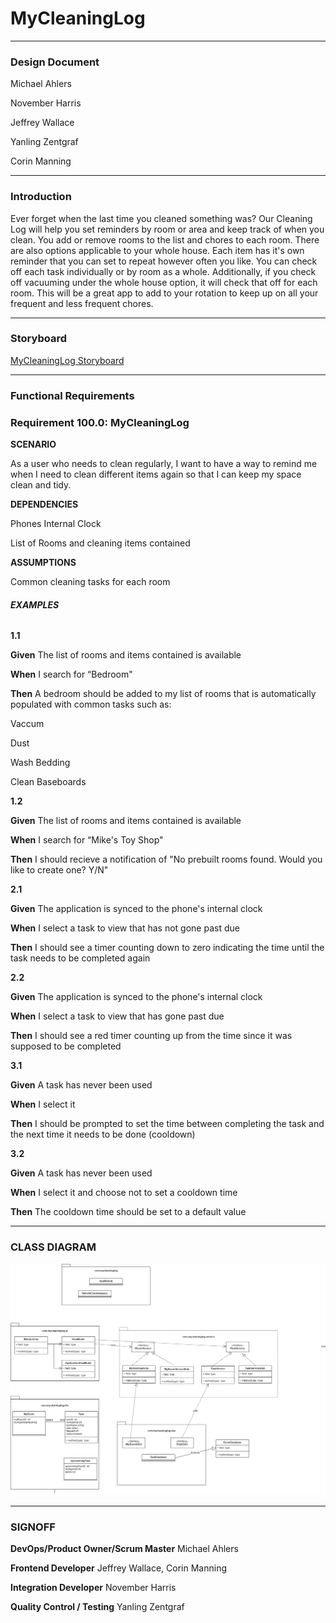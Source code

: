 # **MyCleaningLog**
______________________________

### **Design Document**

Michael Ahlers

November Harris

Jeffrey Wallace

Yanling Zentgraf

Corin Manning

______________________________

### **Introduction**

Ever forget when the last time you cleaned something was? Our Cleaning Log will help you set reminders by room or area and keep track of when you clean. You add or remove rooms to the list and chores to each room. There are also options applicable to your whole house. Each item has it's own reminder that you can set to repeat however often you like. You can check off each task individually or by room as a whole. Additionally, if you check off vacuuming under the whole house option, it will check that off for each room. This will be a great app to add to your rotation to keep up on all your frequent and less frequent chores.

______________________________
### **Storyboard**

[MyCleaningLog Storyboard](https://projects.invisionapp.com/prototype/ckyiy7qe9004yss01a4emsp35/play)

______________________________
### **Functional Requirements**

### **Requirement 100.0: MyCleaningLog**

**SCENARIO**

As a user who needs to clean regularly, I want to have a way to remind me when I need to clean different items again so that I can keep my space clean and tidy.

**DEPENDENCIES**

Phones Internal Clock

List of Rooms and cleaning items contained

**ASSUMPTIONS**

Common cleaning tasks for each room

###### **EXAMPLES**

**1.1**

**Given** The list of rooms and items contained is available

**When** I search for “Bedroom"

**Then** A bedroom should be added to my list of rooms that is automatically populated with common tasks such as:

Vaccum

Dust

Wash Bedding

Clean Baseboards

**1.2**

**Given** The list of rooms and items contained is available

**When** I search for “Mike's Toy Shop"

**Then** I should recieve a notification of "No prebuilt rooms found. Would you like to create one? Y/N"



**2.1**

**Given** The application is synced to the phone's internal clock

**When** I select a task to view that has not gone past due

**Then** I should see a timer counting down to zero indicating the time until the task needs to be completed again


**2.2**

**Given** The application is synced to the phone's internal clock

**When** I select a task to view that has gone past due

**Then** I should see a red timer counting up from the time since it was supposed to be completed



**3.1**

**Given** A task has never been used

**When** I select it

**Then** I should be prompted to set the time between completing the task and the next time it needs to be done (cooldown)


**3.2**

**Given** A task has never been used

**When** I select it and choose not to set a cooldown time

**Then** The cooldown time should be set to a default value

______________________________

### **CLASS DIAGRAM**

![diagram](/UML/CleanList.drawio.png)
______________________________

### **SIGNOFF**



**DevOps/Product Owner/Scrum Master** Michael Ahlers

**Frontend Developer** Jeffrey Wallace, Corin Manning

**Integration Developer** November Harris

**Quality Control / Testing** Yanling Zentgraf
		
		


